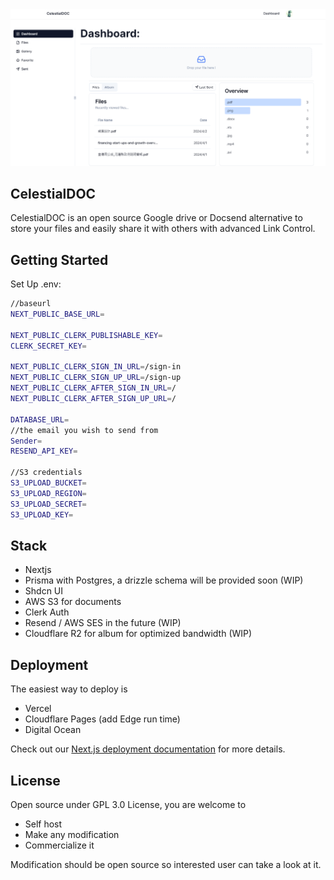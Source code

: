 

<img src="./Public/Demo.png" alt="CelestialDOC dashboard" />

## CelestialDOC

CelestialDOC is an open source Google drive or Docsend alternative to store your files and easily share it with others with advanced Link Control. 

## Getting Started

Set Up .env:

```bash
//baseurl
NEXT_PUBLIC_BASE_URL=

NEXT_PUBLIC_CLERK_PUBLISHABLE_KEY=
CLERK_SECRET_KEY=

NEXT_PUBLIC_CLERK_SIGN_IN_URL=/sign-in 
NEXT_PUBLIC_CLERK_SIGN_UP_URL=/sign-up 
NEXT_PUBLIC_CLERK_AFTER_SIGN_IN_URL=/
NEXT_PUBLIC_CLERK_AFTER_SIGN_UP_URL=/

DATABASE_URL=
//the email you wish to send from 
Sender=
RESEND_API_KEY=

//S3 credentials
S3_UPLOAD_BUCKET=
S3_UPLOAD_REGION=
S3_UPLOAD_SECRET=
S3_UPLOAD_KEY=

```


## Stack

- Nextjs
- Prisma with Postgres, a drizzle schema will be provided soon (WIP)
- Shdcn UI
- AWS S3 for documents
- Clerk Auth
- Resend / AWS SES in the future (WIP)
- Cloudflare R2 for album for optimized bandwidth (WIP)



## Deployment

The easiest way to deploy is 
- Vercel
- Cloudflare Pages (add Edge run time)
- Digital Ocean

Check out our [Next.js deployment documentation](https://nextjs.org/docs/deployment) for more details.

## License

Open source under GPL 3.0 License, you are welcome to 

- Self host
- Make any modification 
- Commercialize it

Modification should be open source so interested user can take a look at it. 
